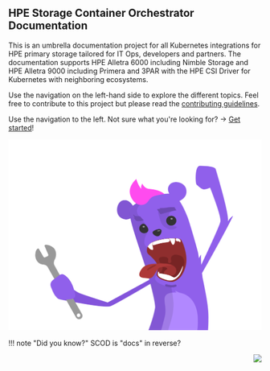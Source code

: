 <!--
!!! error "KubeCon + CloudNativeCon North America 2020 Virtual"
    The HPE primary storage team is participating at KubeCon November 17-20th 2020

    - Visit the primary storage [KubeCon mini site](https://www.hpe.com/us/en/events/kubecon-kubernetes.html) for exclusive content!
    - Attend the KubeCon tutorial: "[Introduction to Using the Container Storage Interface (CSI) Primitives](https://kccncna20.sched.com/event/ekFc)" presented by HPE.
    - Find us in the #HPE channel on the [official Slack community of CNCF](https://cloud-native.slack.com).

-->
## HPE Storage Container Orchestrator Documentation 

This is an umbrella documentation project for all Kubernetes integrations for HPE primary storage tailored for IT Ops, developers and partners. The documentation supports HPE Alletra 6000 including Nimble Storage and HPE Alletra 9000 including Primera and 3PAR with the HPE CSI Driver for Kubernetes with neighboring ecosystems.

Use the navigation on the left-hand side to explore the different topics. Feel free to contribute to this project but please read the [contributing guidelines](legal/contributing/index.md).

Use the navigation to the left. Not sure what you're looking for? → [Get started](welcome)!

<div align="right"><img src="img/hpe-dev-grommet-gremlin-rockin-static.svg" alt="A screaming monkey with a pink mohawk aka The Gremlin"></div>

!!! note "Did you know?"
    SCOD is "docs" in reverse?

<div align="right"><img src="https://github.com/hpe-storage/scod/workflows/Publish%20docs%20via%20GitHub%20Pages/badge.svg"></div>

